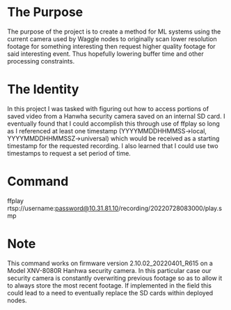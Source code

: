 # The Purpose #
The purpose of the project is to create a method for ML systems using the current camera used by Waggle nodes to originally scan lower resolution footage for something interesting then request higher quality footage for said interesting event. Thus hopefully lowering buffer time and other processing constraints.
# The Identity #
In this project I was tasked with figuring out how to access portions of saved video from a Hanwha security camera saved on an internal SD card. I eventually found that I could accomplish this through use of ffplay so long as I referenced at least one timestamp (YYYYMMDDHHMMSS->local, YYYYMMDDHHMMSSZ->universal) which would be received as a starting timestamp for the requested recording. I also learned that I could use two timestamps to request a set period of time. 
# Command #
ffplay rtsp://username:password@10.31.81.10/recording/20220728083000/play.smp
# Note #
This command works on firmware version 2.10.02_20220401_R615 on a Model XNV-8080R Hanhwa security camera. In this particular case our security camera is constantly overwriting previous footage so as to allow it to always store the most recent footage. If implemented in the field this could lead to a need to eventually replace the SD cards within deployed nodes. 
